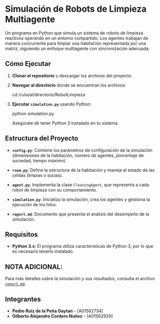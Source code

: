 # Simulación de Robots de Limpieza Multiagente

Un programa en Python que simula un sistema de robots de limpieza reactivos operando en un entorno compartido. Los agentes trabajan de manera concurrente para limpiar una habitación representada por una matriz, siguiendo un enfoque multiagente con sincronización adecuada.

## Cómo Ejecutar

1. **Clonar el repositorio** o descargar los archivos del proyecto.

2. **Navegar al directorio** donde se encuentran los archivos:

   cd /ruta/al/directorio/RobotLimpieza

3. **Ejecutar `simulation.py`** usando Python:

   python simulation.py

   Asegúrate de tener Python 3 instalado en tu sistema.

## Estructura del Proyecto

- **`config.py`**: Contiene los parámetros de configuración de la simulación (dimensiones de la habitación, número de agentes, porcentaje de suciedad, tiempo máximo).

- **`room.py`**: Define la estructura de la habitación y maneja el estado de las celdas (limpias o sucias).

- **`agent.py`**: Implementa la clase `CleaningAgent`, que representa a cada robot de limpieza con su comportamiento.

- **`simulation.py`**: Inicializa la simulación, crea los agentes y gestiona la ejecución de los hilos.

- **`report.md`**: Documento que presenta el análisis del desempeño de la simulación.

## Requisitos

- **Python 3.x**: El programa utiliza características de Python 3, por lo que es necesario tenerlo instalado.

## NOTA ADICIONAL:

Para más detalles sobre la simulación y sus resultados, consulta el archivo [`report.md`](./report.md).

## Integrantes

- **Pedro Ruiz de la Peña Gaytan** - [A01562734]
- **Gilberto Alejandro Cordero Nuñez** - [A01562929]